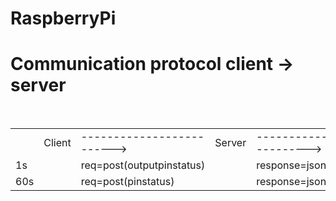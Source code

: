 # RaspberryPi
<h1> Communication protocol client -> server</h1><br>
<table>
<th>
<td>
Client
</td>
<td>------------------------->
</td>
<td>Server
</td>
<td>--------------------------------------------->
</td>
<td>Client
</td>
<td>------------------------------------>
</td>
<td>Server
</td>
</th>
<tr>
<td>1s</td>
<td>  
</td>
<td>  req=post(outputpinstatus)
</td>
<td></td>
<td>response=json(outputpins changed) 
</td>
<td></td>
<td></td>
<td></td>
</tr> 
<tr>
<td>60s</td>
<td>
</td>
<td>  req=post(pinstatus)
</td>
<td></td>
<td>response=json(ouptutpinschanged+inputpinsdata)
</td>
<td></td>
<td>request=post(json(inputpinsvalues))
</td>
<td></td>
</tr>
 </table>